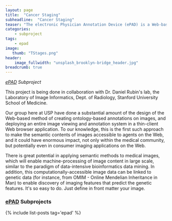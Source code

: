 ```yaml
---
layout: page
title:  "Cancer Staging"
subheadline:  "Cancer Staging"
teaser: "The electronic Physician Annotation Device (ePAD) is a Web-based semantic annotation system for making the content in radiological images machine-accessible on the Semantic Web."
categories:
    - subproject
tags:
    - epad
image:
   thumb: "TStages.png"
header:
    image_fullwidth: "unsplash_brooklyn-bridge_header.jpg"
breadcrumb: true
---
```

*[ePAD](/project/epad) Subproject*

This project is being done in collaboration with Dr. Daniel Rubin's lab, the Laboratory of Image Informatics, Dept. of Radiology, Stanford University School of Medicine.

Our group here at USP have done a substantial amount of the design of the Web-based method of creating ontology-based annotations on images, and deploying an entire image viewing and annotation system in a thin-client Web browser application. To our knowledge, this is the first such approach to make the semantic contents of images accessible to agents on the Web, and it could have enormous impact, not only within the medical community, but potentially even in consumer imaging applications on the Web.

There is great potential in applying semantic methods to medical images, which will enable machine-processing of image content in large scale, similar to the paradigm of data-intensive bioinformatics data mining. In addition, this computationally-accessible image data can be linked to genetic data (for instance, from OMIM - Online Mendelian Inheritance in Man) to enable discovery of imaging features that predict the genetic features.
It's so easy to do. Just define in front matter your image.

### [ePAD](/project/epad) Subprojects

{% include list-posts tag='epad' %}
